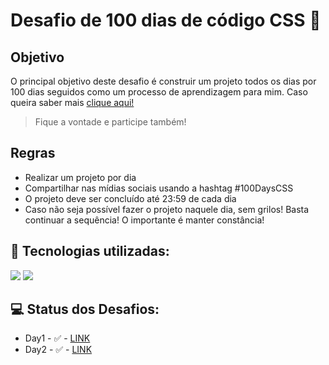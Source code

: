 # Desafio de 100 dias de código CSS 🚀

## Objetivo

O principal objetivo deste desafio é construir um projeto todos os dias por 100 dias seguidos como um processo de aprendizagem para mim. Caso queira saber mais <a href="https://100dayscss.com/about/">clique aqui!</a>
> Fique a vontade e participe também! 

## Regras
* Realizar um projeto por dia
* Compartilhar nas mídias sociais usando a hashtag #100DaysCSS
* O projeto deve ser concluído até 23:59 de cada dia
* Caso não seja possível fazer o projeto naquele dia, sem grilos! Basta continuar a sequência! O importante é manter constância!



## 🧠 Tecnologias utilizadas:

<div>
    <img src="https://img.shields.io/badge/HTML5-E34F26?style=for-the-badge&logo=html5&logoColor=white" />
    <img src="https://img.shields.io/badge/CSS3-1572B6?style=for-the-badge&logo=css3&logoColor=white" />
  
</div>

## 💻 Status dos Desafios:

*  Day1 - ✅ - <a href="https://github.com/C4ioD/desafio-100dayscss/tree/main/Day%20%231">LINK</a>
*  Day2 - ✅ - <a href="https://github.com/C4ioD/desafio-100dayscss/tree/main/Day%20%232">LINK</a>

